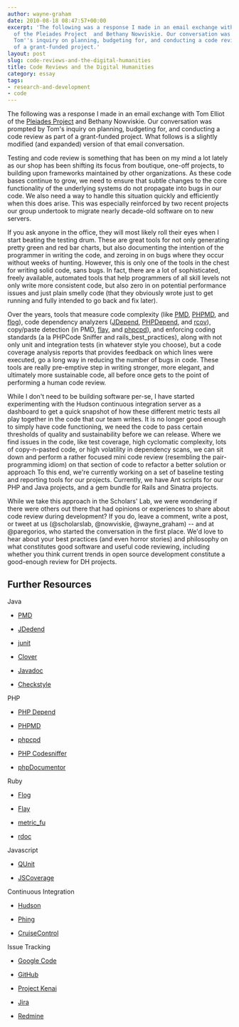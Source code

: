 ```yaml
---
author: wayne-graham
date: 2010-08-18 08:47:57+00:00
excerpt: 'The following was a response I made in an email exchange with Tom Elliot
  of the Pleiades Project  and Bethany Nowviskie. Our conversation was prompted by
  Tom''s inquiry on planning, budgeting for, and conducting a code review as part
  of a grant-funded project.'
layout: post
slug: code-reviews-and-the-digital-humanities
title: Code Reviews and the Digital Humanities
category: essay
tags:
- research-and-development
- code
---
```


The following was a response I made in an email exchange with Tom Elliot of the [Pleiades Project](http://pleiades.stoa.org/) and Bethany Nowviskie. Our conversation was prompted by Tom's inquiry on planning, budgeting for, and conducting a code review as part of a grant-funded project. What follows is a slightly modified (and expanded) version of that email conversation.

Testing and code review is something that has been on my mind a lot lately as our shop has been shifting its focus from boutique, one-off projects, to building upon frameworks maintained by other organizations. As these code bases continue to grow, we need to ensure that subtle changes to the core functionality of the underlying systems do not propagate into bugs in our code. We also need a way to handle this situation quickly and efficiently when this does arise. This was especially reinforced by two recent projects our group undertook to migrate nearly decade-old software on to new servers.

If you ask anyone in the office, they will most likely roll their eyes when I start beating the testing drum. <!-- more --> These are great tools for not only generating pretty green and red bar charts, but also documenting the intention of the programmer in writing the code, and zeroing in on bugs where they occur without weeks of hunting. However, this is only one of the tools in the chest for writing solid code, sans bugs. In fact, there are a lot of sophisticated, freely available, automated tools that help programmers of all skill levels not only write more consistent code, but also zero in on potential performance issues and just plain smelly code (that they obviously wrote just to get running and fully intended to go back and fix later).

Over the years, tools that measure code complexity (like [PMD](http://pmd.sourceforge.net/), [PHPMD](http://phpmd.org/about.html), and [flog](http://ruby.sadi.st/Flog.html)), code dependency analyzers ([JDepend](http://www.clarkware.com/software/JDepend.html), [PHPDepend](http://pdepend.org/news.html), and [rcov](http://eigenclass.org/hiki.rb?rcov)), copy/paste detection (in PMD, [flay](http://ruby.sadi.st/Flay.html), and [phpcpd](http://github.com/sebastianbergmann/phpcpd)), and enforcing coding standards (a la PHPCode Sniffer and rails_best_practices), along with not only unit and integration tests (in whatever style you choose), but a code coverage analysis reports that provides feedback on which lines were executed, go a long way in reducing the number of bugs in code. These tools are really pre-emptive step in writing stronger, more elegant, and ultimately more sustainable code, all before once gets to the point of performing a human code review.

While I don't need to be building software per-se, I have started experimenting with the Hudson continuous integration server as a dashboard to get a quick snapshot of how these different metric tests all play together in the code that our team writes. It is no longer good enough to simply have code functioning, we need the code to pass certain thresholds of quality and sustainability before we can release. Where we find issues in the code, like test coverage, high cyclomatic complexity, lots of copy-n-pasted code, or high volatility in dependency scans, we can sit down and perform a rather focused mini code review (resembling the pair-programming idiom) on that section of code to refactor a better solution or approach To this end, we're currently working on a set of baseline testing and reporting tools for our projects. Currently, we have Ant scripts for our PHP and Java projects, and a gem bundle for Rails and Sinatra projects.

While we take this approach in the Scholars' Lab, we were wondering if there were others out there that had opinions or experiences to share about code review during development? If you do, leave a comment, write a post, or tweet at us (@scholarslab, @nowviskie, @wayne_graham) -- and at @paregorios, who started the conversation in the first place. We'd love to hear about your best practices (and even horror stories) and philosophy on what constitutes good software and useful code reviewing, including whether you think current trends in open source development constitute a good-enough review for DH projects.


## Further Resources


Java



	
  * [PMD](http://pmd.sourceforge.net/)

	
  * [JDedend](http://www.clarkware.com/software/JDepend.html)

	
  * [junit](http://www.junit.org/)

	
  * [Clover](http://www.atlassian.com/software/clover/)

	
  * [Javadoc](http://www.oracle.com/technetwork/java/javase/documentation/index-jsp-135444.html)

	
  * [Checkstyle](http://checkstyle.sourceforge.net/)


PHP

	
  * [PHP Depend](http://pdepend.org/news.html)

	
  * [PHPMD](http://phpmd.org/about.html)

	
  * [phpcpd](http://github.com/sebastianbergmann/phpcpd)

	
  * [PHP Codesniffer](http://pear.php.net/package/PHP_CodeSniffer/redirected)

	
  * [phpDocumentor](http://www.phpdoc.org/)


Ruby

	
  * [Flog](http://ruby.sadi.st/Flog.html)

	
  * [Flay](http://ruby.sadi.st/Flay.html)

	
  * [metric_fu](http://metric-fu.rubyforge.org/)

	
  * [rdoc](http://rdoc.sourceforge.net/)


Javascript

	
  * [QUnit](http://docs.jquery.com/QUnit)

	
  * [JSCoverage](http://siliconforks.com/jscoverage/)


Continuous Integration

	
  * [Hudson](http://hudson-ci.org/)

	
  * [Phing](http://phing.info/trac/)

	
  * [CruiseControl](http://cruisecontrol.sourceforge.net/)


Issue Tracking

	
  * [Google Code](https://code.google.com/hosting/)

	
  * [GitHub](http://github.com/)

	
  * [Project Kenai](http://kenai.com/)

	
  * [Jira](http://www.atlassian.com/software/jira/)

	
  * [Redmine](http://www.redmine.org/)


